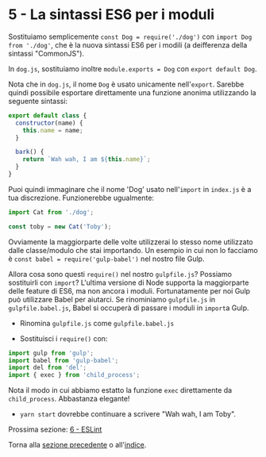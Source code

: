 # 5 - La sintassi ES6 per i moduli

Sostituiamo semplicemente `const Dog = require('./dog')` con `import Dog from './dog'`, che è la nuova sintassi ES6 per i modili (a deifferenza della sintassi "CommonJS").

In `dog.js`, sostituiamo inoltre `module.exports = Dog` con `export default Dog`.

Nota che in `dog.js`, il nome `Dog` è usato unicamente nell'`export`. Sarebbe quindi possibile esportare direttamente una funzione anonima utilizzando la seguente sintassi:

```javascript
export default class {
  constructor(name) {
    this.name = name;
  }

  bark() {
    return `Wah wah, I am ${this.name}`;
  }
}
```

Puoi quindi immaginare che il nome 'Dog' usato nell'`import` in `index.js` è a tua discrezione. Funzionerebbe ugualmente:

```javascript
import Cat from './dog';

const toby = new Cat('Toby');
```
Ovviamente la maggiorparte delle volte utilizzerai lo stesso nome utilizzato dalle classe/modulo che stai importando.
Un esempio in cui non lo facciamo è `const babel = require('gulp-babel')` nel nostro file Gulp.

Allora cosa sono questi `require()` nel nostro `gulpfile.js`? Possiamo sostituirli con `import`? L'ultima versione di Node supporta la maggiorparte delle feature di ES6, ma non ancora i moduli. Fortunatamente per noi Gulp può utilizzare Babel per aiutarci. Se rinominiamo `gulpfile.js` in `gulpfile.babel.js`, Babel si occuperà di passare i moduli in `import`a Gulp.

- Rinomina `gulpfile.js` come `gulpfile.babel.js`

- Sostituisci i `require()` con:

```javascript
import gulp from 'gulp';
import babel from 'gulp-babel';
import del from 'del';
import { exec } from 'child_process';
```

Nota il modo in cui abbiamo estatto la funzione `exec` direttamente da `child_process`. Abbastanza elegante!

- `yarn start` dovrebbe continuare a scrivere "Wah wah, I am Toby".

Prossima sezione: [6 - ESLint](/tutorial/6-eslint)

Torna alla [sezione precedente](/tutorial/4-es6-syntax-class) o all'[indice](/js-stack-from-scratch).
